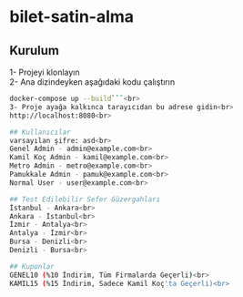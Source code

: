 # bilet-satin-alma
## Kurulum
1- Projeyi klonlayın<br>
2- Ana dizindeyken aşağıdaki kodu çalıştırın<br>
```bash
docker-compose up --build```<br>
3- Proje ayağa kalkınca tarayıcıdan bu adrese gidin<br>
http://localhost:8080<br>

## Kullanıcılar
varsayılan şifre: asd<br>
Genel Admin - admin@example.com<br>
Kamil Koç Admin - kamil@example.com<br>
Metro Admin - metro@example.com<br>
Pamukkale Admin - pamuk@example.com<br>
Normal User - user@example.com<br>

## Test Edilebilir Sefer Güzergahları
İstanbul - Ankara<br>
Ankara - İstanbul<br>
İzmir - Antalya<br>
Antalya - İzmir<br>
Bursa - Denizli<br>
Denizli - Bursa<br>

## Kuponlar
GENEL10 (%10 İndirim, Tüm Firmalarda Geçerli)<br>
KAMIL15 (%15 İndirim, Sadece Kamil Koç'ta Geçerli)<br>
